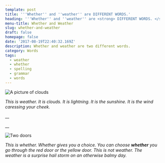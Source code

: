 ```yaml
---
template: post
title: '''Whether'' and ''weather'' are DIFFERENT WORDS.'
heading: '''Whether'' and ''weather'' are <strong> DIFFERENT WORDS. </strong>'
menu-title: Whether and Weather
slug: whether-and-weather
draft: false
homepage: false
date: '2017-08-19T22:40:32.169Z'
description: Whether and weather are two different words.
category: Words
tags:
  - weather
  - whether
  - spelling
  - grammar
  - words
---
```

![A picture of clouds](/media/cloud-pic.jpg "Weather")

_This is weather. It is clouds. It is lightning. It is the sunshine. It is the wind caressing your cheek._

__

__

![Two doors](/media/robert-anasch-zfyg5jtvb4a-unsplash.jpg "Whether")

_This is whether. Whether gives you a choice. You can choose **whether**_ _you go through the red door or the yellow door. This is not weather. The weather is a surprise hail storm on an otherwise balmy day._

